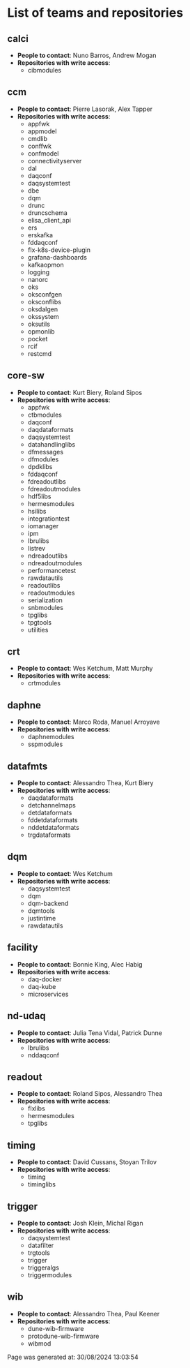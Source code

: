 # List of teams and repositories 


## calci
* **People to contact**: Nuno Barros, Andrew Mogan
* **Repositories with write access**:
    * cibmodules

## ccm
* **People to contact**: Pierre Lasorak, Alex Tapper
* **Repositories with write access**:
    * appfwk
    * appmodel
    * cmdlib
    * conffwk
    * confmodel
    * connectivityserver
    * dal
    * daqconf
    * daqsystemtest
    * dbe
    * dqm
    * drunc
    * druncschema
    * elisa_client_api
    * ers
    * erskafka
    * fddaqconf
    * flx-k8s-device-plugin
    * grafana-dashboards
    * kafkaopmon
    * logging
    * nanorc
    * oks
    * oksconfgen
    * oksconflibs
    * oksdalgen
    * okssystem
    * oksutils
    * opmonlib
    * pocket
    * rcif
    * restcmd

## core-sw
* **People to contact**: Kurt Biery, Roland Sipos
* **Repositories with write access**:
    * appfwk
    * ctbmodules
    * daqconf
    * daqdataformats
    * daqsystemtest
    * datahandlinglibs
    * dfmessages
    * dfmodules
    * dpdklibs
    * fddaqconf
    * fdreadoutlibs
    * fdreadoutmodules
    * hdf5libs
    * hermesmodules
    * hsilibs
    * integrationtest
    * iomanager
    * ipm
    * lbrulibs
    * listrev
    * ndreadoutlibs
    * ndreadoutmodules
    * performancetest
    * rawdatautils
    * readoutlibs
    * readoutmodules
    * serialization
    * snbmodules
    * tpglibs
    * tpgtools
    * utilities

## crt
* **People to contact**: Wes Ketchum, Matt Murphy
* **Repositories with write access**:
    * crtmodules

## daphne
* **People to contact**: Marco Roda, Manuel Arroyave
* **Repositories with write access**:
    * daphnemodules
    * sspmodules

## datafmts
* **People to contact**: Alessandro Thea, Kurt Biery
* **Repositories with write access**:
    * daqdataformats
    * detchannelmaps
    * detdataformats
    * fddetdataformats
    * nddetdataformats
    * trgdataformats

## dqm
* **People to contact**: Wes Ketchum
* **Repositories with write access**:
    * daqsystemtest
    * dqm
    * dqm-backend
    * dqmtools
    * justintime
    * rawdatautils

## facility
* **People to contact**: Bonnie King, Alec Habig
* **Repositories with write access**:
    * daq-docker
    * daq-kube
    * microservices

## nd-udaq
* **People to contact**: Julia Tena Vidal, Patrick Dunne
* **Repositories with write access**:
    * lbrulibs
    * nddaqconf

## readout
* **People to contact**: Roland Sipos, Alessandro Thea
* **Repositories with write access**:
    * flxlibs
    * hermesmodules
    * tpglibs

## timing
* **People to contact**: David Cussans, Stoyan Trilov
* **Repositories with write access**:
    * timing
    * timinglibs

## trigger
* **People to contact**: Josh Klein, Michal Rigan
* **Repositories with write access**:
    * daqsystemtest
    * datafilter
    * trgtools
    * trigger
    * triggeralgs
    * triggermodules

## wib
* **People to contact**: Alessandro Thea, Paul Keener
* **Repositories with write access**:
    * dune-wib-firmware
    * protodune-wib-firmware
    * wibmod


Page was generated at: 30/08/2024 13:03:54

